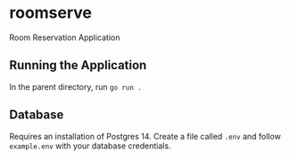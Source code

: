 # roomserve
Room Reservation Application

## Running the Application
In the parent directory, run `go run .`

## Database
Requires an installation of Postgres 14. Create a file called `.env` and follow `example.env` with your database credentials.